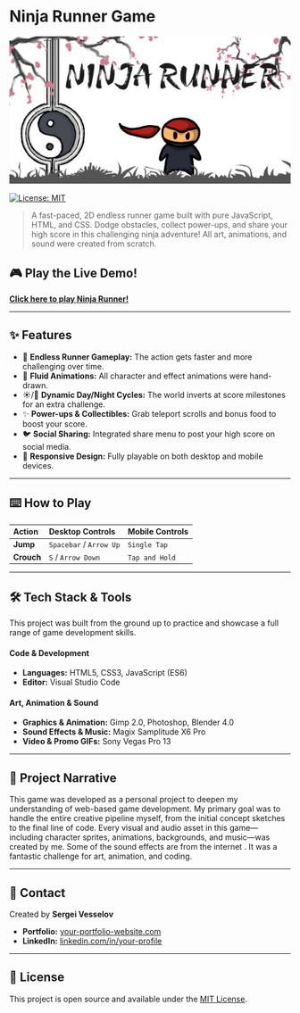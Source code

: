 # Ninja Runner Game

![Ninja Runner Banner](Assets/Preview/preview.png) 

[![License: MIT](https://img.shields.io/badge/License-MIT-yellow.svg)](https://opensource.org/licenses/MIT)

> A fast-paced, 2D endless runner game built with pure JavaScript, HTML, and CSS. Dodge obstacles, collect power-ups, and share your high score in this challenging ninja adventure! All art, animations, and sound were created from scratch.

## 🎮 Play the Live Demo!

**[Click here to play Ninja Runner!](https://maxedoutpotato.github.io/NinjaRunnerGame/)**

---

## ✨ Features

* 🏃 **Endless Runner Gameplay:** The action gets faster and more challenging over time.
* 🥷 **Fluid Animations:** All character and effect animations were hand-drawn.
* ☀️/**🌙** **Dynamic Day/Night Cycles:** The world inverts at score milestones for an extra challenge.
* ✨ **Power-ups & Collectibles:** Grab teleport scrolls and bonus food to boost your score.
* 🐦 **Social Sharing:** Integrated share menu to post your high score on social media.
* 📱 **Responsive Design:** Fully playable on both desktop and mobile devices.

---

## ⌨️ How to Play

| Action | Desktop Controls      | Mobile Controls |
| :------- | :---------------------- | :-------------- |
| **Jump** | `Spacebar` / `Arrow Up` | `Single Tap`    |
| **Crouch** | `S` / `Arrow Down`      | `Tap and Hold`  |

---

## 🛠️ Tech Stack & Tools

This project was built from the ground up to practice and showcase a full range of game development skills.

#### **Code & Development**
* **Languages:** HTML5, CSS3, JavaScript (ES6)
* **Editor:** Visual Studio Code

#### **Art, Animation & Sound**
* **Graphics & Animation:** Gimp 2.0, Photoshop, Blender 4.0
* **Sound Effects & Music:** Magix Samplitude X6 Pro
* **Video & Promo GIFs:** Sony Vegas Pro 13

---

## 📝 Project Narrative

This game was developed as a personal project to deepen my understanding of web-based game development. My primary goal was to handle the entire creative pipeline myself, from the initial concept sketches to the final line of code. Every visual and audio asset in this game—including character sprites, animations, backgrounds, and music—was created by me. Some of the sound effects are from the internet . It was a fantastic challenge for art, animation, and coding.

---

## 👤 Contact

Created by **Sergei Vesselov**

* **Portfolio:** [your-portfolio-website.com](https://your-portfolio-website.com) <!-- Add your portfolio link here -->
* **LinkedIn:** [linkedin.com/in/your-profile](https://linkedin.com/in/your-profile) <!-- Add your LinkedIn link here -->

---

## 📜 License

This project is open source and available under the [MIT License](LICENSE).
